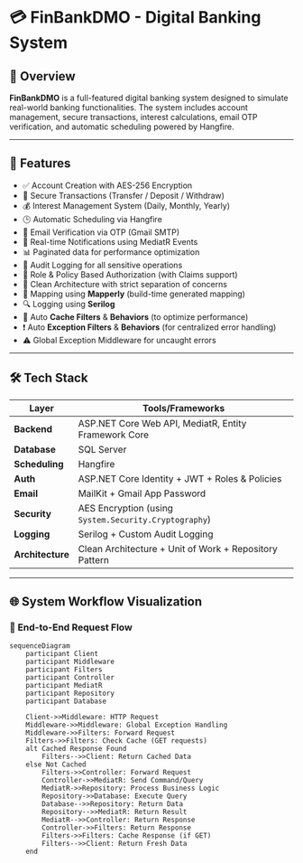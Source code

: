# 💳 FinBankDMO - Digital Banking System

## 🧾 Overview

**FinBankDMO** is a full-featured digital banking system designed to simulate real-world banking functionalities. The system includes account management, secure transactions, interest calculations, email OTP verification, and automatic scheduling powered by Hangfire.

---

## 🚀 Features

- ✅ Account Creation with AES-256 Encryption
- 🔐 Secure Transactions (Transfer / Deposit / Withdraw)
- 💰 Interest Management System (Daily, Monthly, Yearly)
- 🕒 Automatic Scheduling via Hangfire
- 📧 Email Verification via OTP (Gmail SMTP)
- 🔔 Real-time Notifications using MediatR Events
- 📊 Paginated data for performance optimization
- 🧾 Audit Logging for all sensitive operations
- 👤 Role & Policy Based Authorization (with Claims support)
- 🧭 Clean Architecture with strict separation of concerns
- 💫 Mapping using **Mapperly** (build-time generated mapping)
- 🔍 Logging using **Serilog**
- 🧠 Auto **Cache Filters** & **Behaviors** (to optimize performance)
- ❗ Auto **Exception Filters** & **Behaviors** (for centralized error handling)
- ⚠️ Global Exception Middleware for uncaught errors

---

## 🛠️ Tech Stack

| Layer           | Tools/Frameworks |
|----------------|------------------|
| **Backend**    | ASP.NET Core Web API, MediatR, Entity Framework Core |
| **Database**   | SQL Server |
| **Scheduling** | Hangfire |
| **Auth**       | ASP.NET Core Identity + JWT + Roles & Policies |
| **Email**      | MailKit + Gmail App Password |
| **Security**   | AES Encryption (using `System.Security.Cryptography`) |
| **Logging**    | Serilog + Custom Audit Logging |
| **Architecture** | Clean Architecture + Unit of Work + Repository Pattern |

---

## 🌐 System Workflow Visualization

### 🔄 End-to-End Request Flow
```mermaid
sequenceDiagram
    participant Client
    participant Middleware
    participant Filters
    participant Controller
    participant MediatR
    participant Repository
    participant Database
    
    Client->>Middleware: HTTP Request
    Middleware->>Middleware: Global Exception Handling
    Middleware->>Filters: Forward Request
    Filters->>Filters: Check Cache (GET requests)
    alt Cached Response Found
        Filters-->>Client: Return Cached Data
    else Not Cached
        Filters->>Controller: Forward Request
        Controller->>MediatR: Send Command/Query
        MediatR->>Repository: Process Business Logic
        Repository->>Database: Execute Query
        Database-->>Repository: Return Data
        Repository-->>MediatR: Return Result
        MediatR-->>Controller: Return Response
        Controller->>Filters: Return Response
        Filters->>Filters: Cache Response (if GET)
        Filters-->>Client: Return Fresh Data
    end


